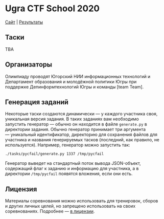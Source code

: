 # Ugra CTF School 2020

[Сайт](https://2020.ugractf.ru) | [Результаты](SCOREBOARD.md)

## Таски 

TBA

## Организаторы

Олимпиаду проводят Югорский НИИ информационных технологий и Департамент образования и молодёжной политики Югры при поддержке Депинформтехнологий Югры и команды [team Team].

## Генерация заданий

Некоторые таски создаются динамически — у каждого участника своя, уникальная версия задания. В таких заданиях вам необходимо запустить генератор — обычно он находится в файле `generate.py` в директории задания. Обычно генератор принимает три аргумента — уникальный идентификатор, директорию для сохранения файлов для участника и названия генерируемых тасков (последний, как правило, не используется). Например, генератор можно запустить так:

```bash
./tasks/pycfail/generate.py 1337 /tmp/pycfail
```

Генератор выведет на стандартный поток вывода JSON-объект, содержащий флаг к заданию и информацию для участника, а в директории `/tmp/pycfail` появятся вложения, если они есть.

## Лицензия

Материалы соревнования можно использовать для тренировок, сборов и других личных целей, но запрещено использовать на своих соревнованиях. Подробнее — [в лицензии](LICENSE).


